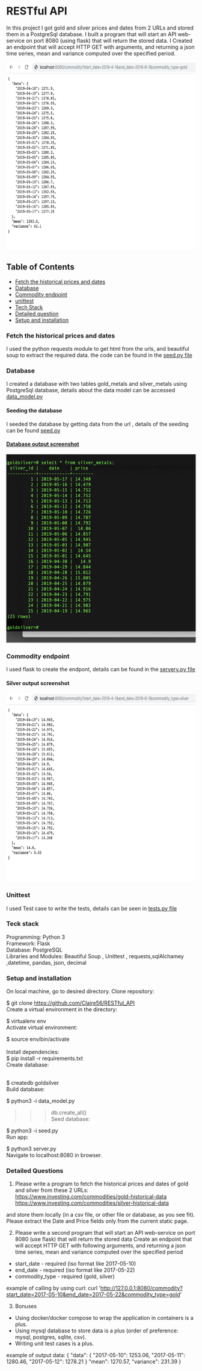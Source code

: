 # RESTful API 
In this project I got gold and silver prices and dates from 2 URLs and stored them in a PostgreSql database. I built a program that will start an API web-service on port 8080 (using flask) that will return the stored data.
I Created an endpoint that will accept HTTP GET with arguments, and returning a json time series, mean and variance computed over the specified period.


<a href="https://github.com/claire56">
    <img alt="screen shot" src="pic_Gold_commodity.png" width="900" height="500">
    </a>


## Table of Contents
* [Fetch the historical prices and dates](#Fetch-the-historical-prices-and-dates)
* [Database](#Database)
* [Commodity endpoint](#Commodity-endpoint)
* [unittest](#unittest)
* [Tech Stack](#Tech-Stack)
* [Detailed question](#Detailed-questions)
* [Setup and installation](#Setup-and-installation)


### Fetch the historical prices and dates
I used the python requests module to get html from the urls, and beautiful soup to extract the required data. the code can be found in the <a href="https://github.com/Claire56/RESTful_API/blob/master/seed.py"> seed.py file </a>


### Database
I created a database with two tables gold_metals and silver_metals using PostgreSql  database, details about the data model can be accessed <a href="https://github.com/Claire56/TRESTful_API/blob/master/data_model.py"> data_model.py </a> 
#### Seeding the database
I seeded the database by getting data from the url , details of the seeding can be found <a href="https://github.com/Claire56/RESTful_API/blob/master/seed.py"> seed.py 


#### Database output screenshot
<a href="https://github.com/claire56">
    <img alt="screen shot" src="pic_database1.png" width="900" height="500">
    </a>

### Commodity endpoint
I used flask to create the endpont, details can be found in the <a href="https://github.com/Claire56/RESTful_API/blob/master/server.py"> servery.py file </a> 
#### Silver output screenshot
<a href="https://github.com/claire56">
    <img alt="screen shot" src="silver_commodity.png" width="900" height="500">
    </a>

### Unittest
I used Test case  to write the tests, details can be seen in
<a href="https://github.com/Claire56/RESTful_API/blob/master/tests.py"> tests.py file </a> 

### Teck stack
Programming: Python 3 <br>
Framework: Flask <br>
Database: PostgreSQL <br>
Libraries and Modules: Beautiful Soup , Unittest , requests,sqlAlchamey ,datetime, pandas, json, decimal

### Setup and installation
On local machine, go to desired directory. Clone  repository:

$ git clone https://github.com/Claire56/RESTful_API <br>
Create a virtual environment in the directory:

$ virtualenv env<br>
Activate virtual environment:<br>

$ source env/bin/activate<br><br>
Install dependencies:<br>
$ pip install -r requirements.txt <br>
Create database:<br><br>

$ createdb goldsilver<br>
Build database:<br>

$ python3 -i data_model.py<br>
>>> db.create_all() <br>
Seed database:

$ python3 -i seed.py <br>
Run app:

$ python3 server.py <br>
Navigate to localhost:8080 in browser.


### Detailed Questions
1. Please write a program to fetch the historical prices and dates of gold and silver from these 2 URLs:
https://www.investing.com/commodities/gold-historical-data
https://www.investing.com/commodities/silver-historical-data
 
and store them locally (in a csv file, or other file or database, as you see fit). 
Please extract the Date and Price fields only from the current static page.

2. Please write a second program that will start an API web-service on port 8080 (use flask) that will return the stored data
Create an endpoint that will accept HTTP GET with following arguments, and returning a json time series, mean and variance computed over the specified period
  * start_date - required (iso format like 2017-05-10)
  * end_date - required (iso format like 2017-05-22)
  * commodity_type - required (gold, silver)
  
example of calling by using curl:
  curl 'http://127.0.0.1:8080/commodity?start_date=2017-05-10&end_date=2017-05-22&commodity_type=gold'

3. Bonuses
- Using docker/docker compose to wrap the application in containers is a plus.
- Using mysql database to store data is a plus (order of preference: mysql, postgres, sqlite, csv).
- Writing unit test cases is a plus.

example of output data:
  {
  "data": {
 "2017-05-10": 1253.06,
 "2017-05-11": 1280.46,
 "2017-05-12": 1278.21
  }
  "mean": 1270.57,
  "variance": 231.39
  }




